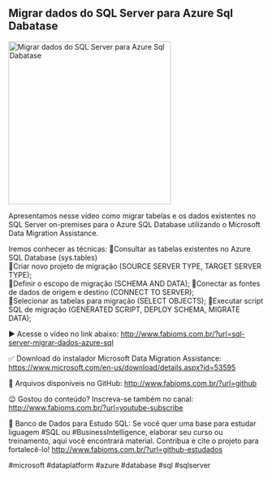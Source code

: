 ## Migrar dados do SQL Server para Azure Sql Dabatase

<img src="https://fabioms.com.br//uploads/youtube/-VBk_bu9JnM.png" alt="Migrar dados do SQL Server para Azure Sql Dabatase" title="Azure SQL" width="320"/>

Apresentamos nesse vídeo como migrar tabelas e os dados existentes no SQL Server on-premises para o Azure SQL Database utilizando o Microsoft Data Migration Assistance.

Iremos conhecer as técnicas:
🔹Consultar as tabelas existentes no Azure SQL Database (sys.tables)  
🔹Criar novo projeto de migração (SOURCE SERVER TYPE, TARGET SERVER TYPE);  
🔹Definir o escopo de migração (SCHEMA AND DATA);
🔹Conectar as fontes de dados de origem e destino (CONNECT TO SERVER);  
🔹Selecionar as tabelas para migração (SELECT OBJECTS);
🔹Executar script SQL de migração (GENERATED SCRIPT, DEPLOY SCHEMA, MIGRATE DATA);  

▶️ Acesse o vídeo no link abaixo:
http://www.fabioms.com.br/?url=sql-server-migrar-dados-azure-sql

✅ Download do instalador Microsoft Data Migration Assistance:
https://www.microsoft.com/en-us/download/details.aspx?id=53595

📁 Arquivos disponíveis no GitHub:
http://www.fabioms.com.br/?url=github

😉 Gostou do conteúdo? Inscreva-se também no canal:
http://www.fabioms.com.br/?url=youtube-subscribe 

🎁 Banco de Dados para Estudo SQL:
Se você quer uma base para estudar liguagem #SQL ou #BusinessIntelligence, elaborar seu curso ou treinamento, aqui você encontrará material. 
Contribua e cite o projeto para fortalecê-lo!
http://www.fabioms.com.br/?url=github-estudados

#microsoft #dataplatform #azure #database #sql #sqlserver 